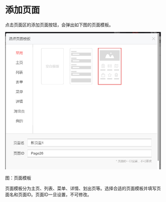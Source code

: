 # 添加页面

点击页面区的添加页面按钮，会弹出如下图的页面模板。 

![](/articles/moli/2-/images/image12.png)

图：页面模板

页面模板分为主页、列表、菜单、详情、划出页等。选择合适的页面模板并填写页面名和页面ID。页面ID一旦设置，不可修改。
